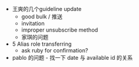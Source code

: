 - 王爽的几个guideline update
	- good bulk / 推送
	- invitation
	- improper unsubscribe method
	- 家琪的问题
- 5 Alias role transferring
	- ask ruby for confirmation?
- pablo 的问题 - 找一下 date 与 available id 的关系